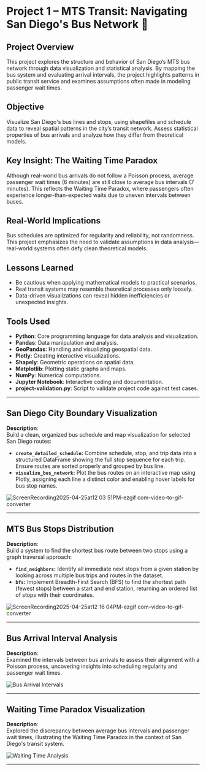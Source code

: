 # Project 1 – MTS Transit: Navigating San Diego's Bus Network 🚌

## Project Overview
This project explores the structure and behavior of San Diego’s MTS bus network through data visualization and statistical analysis. By mapping the bus system and evaluating arrival intervals, the project highlights patterns in public transit service and examines assumptions often made in modeling passenger wait times.

## Objective
Visualize San Diego's bus lines and stops, using shapefiles and schedule data to reveal spatial patterns in the city’s transit network. Assess statistical properties of bus arrivals and analyze how they differ from theoretical models.

## Key Insight: The Waiting Time Paradox
Although real-world bus arrivals do not follow a Poisson process, average passenger wait times (6 minutes) are still close to average bus intervals (7 minutes). This reflects the Waiting Time Paradox, where passengers often experience longer-than-expected waits due to uneven intervals between buses.

## Real-World Implications
Bus schedules are optimized for regularity and reliability, not randomness. This project emphasizes the need to validate assumptions in data analysis—real-world systems often defy clean theoretical models.

## Lessons Learned
- Be cautious when applying mathematical models to practical scenarios.
- Real transit systems may resemble theoretical processes only loosely.
- Data-driven visualizations can reveal hidden inefficiencies or unexpected insights.

## Tools Used
- **Python**: Core programming language for data analysis and visualization.
- **Pandas**: Data manipulation and analysis.
- **GeoPandas**: Handling and visualizing geospatial data.
- **Plotly**: Creating interactive visualizations.
- **Shapely**: Geometric operations on spatial data.
- **Matplotlib**: Plotting static graphs and maps.
- **NumPy**: Numerical computations.
- **Jupyter Notebook**: Interactive coding and documentation.
- **project-validation.py**: Script to validate project code against test cases.

---

## San Diego City Boundary Visualization

**Description**:  
Build a clean, organized bus schedule and map visualization for selected San Diego routes:
  - **`create_detailed_schedule`:** Combine schedule, stop, and trip data into a structured DataFrame showing the full stop sequence for each trip. Ensure routes are sorted properly and grouped by bus line.
  - **`visualize_bus_network`:** Plot the bus routes on an interactive map using Plotly, assigning each line a distinct color and enabling hover labels for bus stop names.


![ScreenRecording2025-04-25at12 03 51PM-ezgif com-video-to-gif-converter](https://github.com/user-attachments/assets/8ed508ed-60e1-4651-8e69-e71860dd4da0)


---

## MTS Bus Stops Distribution

**Description**:   
Build a system to find the shortest bus route between two stops using a graph traversal approach:
  - **`find_neighbors`:** Identify all immediate next stops from a given station by looking across multiple bus trips and routes in the dataset.
  - **`bfs`:** Implement Breadth-First Search (BFS) to find the shortest path (fewest stops) between a start and end station, returning an ordered list of stops with their coordinates.

![ScreenRecording2025-04-25at12 16 04PM-ezgif com-video-to-gif-converter](https://github.com/user-attachments/assets/d7a7238b-9da5-4b16-9130-3253ca304f97)


---

## Bus Arrival Interval Analysis

**Description**:  
Examined the intervals between bus arrivals to assess their alignment with a Poisson process, uncovering insights into scheduling regularity and passenger wait times.

![Bus Arrival Intervals](insert_image_path_here)

---

## Waiting Time Paradox Visualization

**Description**:  
Explored the discrepancy between average bus intervals and passenger wait times, illustrating the Waiting Time Paradox in the context of San Diego's transit system.

![Waiting Time Analysis](insert_image_path_here)

---
